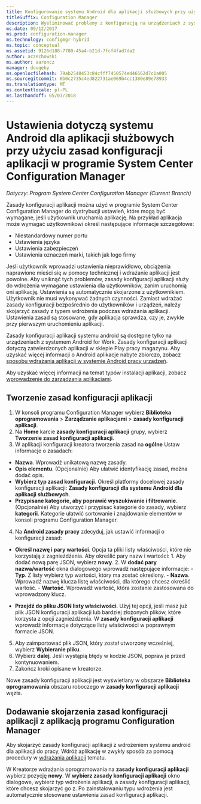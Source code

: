 ```yaml
---
title: Konfigurowanie systemu Android dla aplikacji służbowych przy użyciu zasad konfiguracji aplikacji
titleSuffix: Configuration Manager
description: Wyeliminować problemy z konfiguracją na urządzeniach z systemem Android for Work przez wdrożenie zasad konfiguracji aplikacji dla użytkowników przed ich uruchomieniem aplikacji.
ms.date: 09/12/2017
ms.prod: configuration-manager
ms.technology: configmgr-hybrid
ms.topic: conceptual
ms.assetid: 9126d188-7780-45a4-b21d-7fcf4fad7da2
author: aczechowski
ms.author: aaroncz
manager: dougeby
ms.openlocfilehash: 79ab2548453c84cfff7450574ed46562d7c1a005
ms.sourcegitcommit: 0b0c2735c4ed822731ae069b4cc1380e89e78933
ms.translationtype: MT
ms.contentlocale: pl-PL
ms.lasthandoff: 05/03/2018
---
```

# <a name="apply-settings-to-android-for-work-apps-with-app-configuration-policies-in-system-center-configuration-manager"></a>Ustawienia dotyczą systemu Android dla aplikacji służbowych przy użyciu zasad konfiguracji aplikacji w programie System Center Configuration Manager

*Dotyczy: Program System Center Configuration Manager (Current Branch)*

Zasady konfiguracji aplikacji można użyć w programie System Center Configuration Manager do dystrybucji ustawień, które mogą być wymagane, jeśli użytkownik uruchamia aplikację. Na przykład aplikacja może wymagać użytkownikowi określ następujące informacje szczegółowe:
- Niestandardowy numer portu
- Ustawienia języka
- Ustawienia zabezpieczeń
- Ustawienia oznaczeń marki, takich jak logo firmy

Jeśli użytkownik wprowadzi ustawienia nieprawidłowo, obciążenia naprawione mieści się w pomocy technicznej i wdrażanie aplikacji jest powolne. Aby uniknąć tych problemów, zasady konfiguracji aplikacji służy do wdrożenia wymagane ustawienia dla użytkowników, zanim uruchomią oni aplikację. Ustawienia są automatycznie skojarzone z użytkownikiem. Użytkownik nie musi wykonywać żadnych czynności.
Zamiast wdrażać zasady konfiguracji bezpośrednio do użytkowników i urządzeń, należy skojarzyć zasady z typem wdrożenia podczas wdrażania aplikacji. Ustawienia zasad są stosowane, gdy aplikacja sprawdza, czy je, zwykle przy pierwszym uruchomieniu aplikacji.

Zasady konfiguracji aplikacji systemu android są dostępne tylko na urządzeniach z systemem Android for Work. Zasady konfiguracji aplikacji dotyczą zatwierdzonych aplikacji w sklepie Play pracy magazynu. Aby uzyskać więcej informacji o Android aplikacje nabyte zbiorczo, zobacz [sposobu wdrażania aplikacji w systemie Android pracy urządzeń](https://docs.microsoft.com/intune/deploy-use/android-for-work-apps).

Aby uzyskać więcej informacji na temat typów instalacji aplikacji, zobacz [wprowadzenie do zarządzania aplikacjami](/sccm/apps/understand/introduction-to-application-management).

## <a name="create-an-app-configuration-policy"></a>Tworzenie zasad konfiguracji aplikacji

1. W konsoli programu Configuration Manager wybierz **Biblioteka oprogramowania** > **Zarządzanie aplikacjami** > **zasady konfiguracji aplikacji**.
2. Na **Home** karcie **zasady konfiguracji aplikacji** grupy, wybierz **Tworzenie zasad konfiguracji aplikacji**.
3. W aplikacji konfiguracji kreatora tworzenia zasad na **ogólne** Ustaw informacje o zasadach:
  - **Nazwa**. Wprowadź unikatową nazwę zasady.
  - **Opis elementu**. (Opcjonalnie) Aby ułatwić identyfikację zasad, można dodać opis.
  -  **Wybierz typ zasad konfiguracji**. Określ platformy docelowej zasady konfiguracji aplikacji: **Zasady konfiguracji dla systemu Android dla aplikacji służbowych**.
  -  **Przypisane kategorie, aby poprawić wyszukiwanie i filtrowanie**. (Opcjonalnie) Aby utworzyć i przypisać kategorie do zasady, wybierz **kategorii**. Kategorie ułatwić sortowanie i znajdowanie elementów w konsoli programu Configuration Manager.
4. Na **Android zasady pracy** zdecyduj, jak ustawić informacji o konfiguracji zasad:
  - **Określ nazwę i pary wartości**. Opcja ta pliki listy właściwości, które nie korzystają z zagnieżdżenia. Aby określić pary nazw i wartości:
        1. Aby dodać nową parę JSON, wybierz **nowy**.
        2. W **dodać pary nazwa/wartość** okna dialogowego wprowadź następujące informacje:
            - **Typ**. Z listy wybierz typ wartości, który ma zostać określony.
            - **Nazwa**. Wprowadź nazwę klucza listę właściwości, dla którego chcesz określić wartość.
            - **Wartość**. Wprowadź wartość, która zostanie zastosowana do wprowadzony klucz.

  - **Przejdź do pliku JSON listy właściwości**. Użyj tej opcji, jeśli masz już plik JSON konfiguracji aplikacji lub bardziej złożonych plików, które korzysta z opcji zagnieżdżenia. W **zasady konfiguracji aplikacji** wprowadź informacje dotyczące listy właściwości w poprawnym formacie JSON.
5. Aby zaimportować plik JSON, który został utworzony wcześniej, wybierz **Wybieranie pliku**.
6. Wybierz **dalej**. Jeśli wystąpią błędy w kodzie JSON, popraw je przed kontynuowaniem.
7. Zakończ kroki opisane w kreatorze.

Nowe zasady konfiguracji aplikacji jest wyświetlany w obszarze **Biblioteka oprogramowania** obszaru roboczego w **zasady konfiguracji aplikacji** węzła.

## <a name="associate-an-app-configuration-policy-with-a-configuration-manager-application"></a>Dodawanie skojarzenia zasad konfiguracji aplikacji z aplikacją programu Configuration Manager

Aby skojarzyć zasady konfiguracji aplikacji z wdrożeniem systemu android dla aplikacji do pracy, Wdróż aplikację w zwykły sposób za pomocą procedury w [wdrażania aplikacji](/sccm/apps/deploy-use/deploy-applications) tematu.

W Kreatorze wdrażania oprogramowania na **zasady konfiguracji aplikacji** wybierz pozycję **nowy**. W **wybierz zasady konfiguracji aplikacji** okno dialogowe, wybierz typ wdrożenia aplikacji, a zasady konfiguracji aplikacji, które chcesz skojarzyć go z.
Po zainstalowaniu typu wdrożenia jest automatycznie stosowane ustawienia zasad konfiguracji aplikacji.
